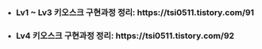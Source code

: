- <h3>Lv1 ~ Lv3 키오스크 구현과정 정리: https://tsi0511.tistory.com/91</h3>
- <h3>Lv4 키오스크 구현과정 정리: https://tsi0511.tistory.com/92</h3>
